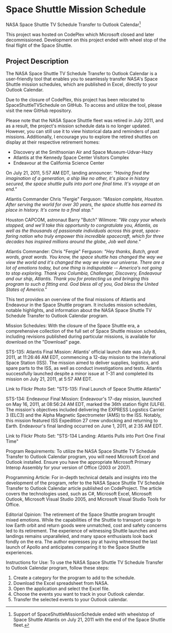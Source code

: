 # Space Shuttle Mission Schedule

[^1]: Support of SpaceShuttleMissionSchedule ended with wheelstop of Space Shuttle Atlantis on July 21, 2011 with the end of the Space Shuttle fleet.

NASA Space Shuttle TV Schedule Transfer to Outlook Calendar[^1]

This project was hosted on CodePlex which Microsoft closed and later decommissioned. Development on this
project ended with wheel stop of the final flight of the Space Shuttle.

## Project Description

The NASA Space Shuttle TV Schedule Transfer to Outlook Calendar is a user-friendly tool that enables you to seamlessly transfer NASA's Space Shuttle mission schedules, which are published in Excel, directly to your Outlook Calendar.

Due to the closure of CodePlex, this project has been relocated to SpaceShuttleTVSchedule on GitHub. To access and utilize the tool, please visit the new GitHub repository.

Please note that the NASA Space Shuttle fleet was retired in July 2011, and as a result, the project's mission schedule data is no longer updated. However, you can still use it to view historical data and reminders of past missions. Additionally, I encourage you to explore the retired shuttles on display at their respective retirement homes:

- Discovery at the Smithsonian Air and Space Museum-Udvar-Hazy
- Atlantis at the Kennedy Space Center Visitors Complex
- Endeavour at the California Science Center

On July 21, 2011, 5:57 AM EDT, landing announcer: *"Having fired the imagination of a generation, a ship like no
other, it's place in history secured, the space shuttle pulls into port one final time. It's voyage at an end."*

Atlantis Commander Chris "Fergie" Ferguson: *"Mission complete, Houston. After serving the world for over 30
years, the space shuttle has earned its place in history. It's come to a final stop."*

Houston CAPCOM, astronaut Barry "Butch" Wilmore: *"We copy your wheels stopped, and we'll take this
opportunity to congratulate you, Atlantis, as well as the thousands of passionate individuals across this great,
space-faring nation who truly empower this incredible spacecraft, which for three decades has inspired millions
around the globe, Job well done."*

Atlantis Commander: Chris "Fergie" Ferguson: *"Hey thanks, Butch, great words, great words. You know, the space
shuttle has changed the way we view the world and it's changed the way we view our universe. There are a lot of
emotions today, but one thing is indisputable -- America's not going to stop exploring. Thank you Columbia,
Challenger, Discovery, Endeavour and our ship, Atlantis. 
Thank you for protecting us and bringing this program to such a fitting end. God bless all of you, God bless the United States of America."*

This text provides an overview of the final missions of Atlantis and Endeavour in the Space Shuttle program. It includes mission schedules, notable highlights, and information about the NASA Space Shuttle TV Schedule Transfer to Outlook Calendar program.

Mission Schedules:
With the closure of the Space Shuttle era, a comprehensive collection of the full set of Space Shuttle mission schedules, including revisions published during particular missions, is available for download on the "Download" page.

STS-135: Atlantis Final Mission:
Atlantis' official launch date was July 8, 2011, at 11:26:46 AM EDT, commencing a 12-day mission to the International Space Station (ISS). The mission aimed to deliver supplies, logistics, and spare parts to the ISS, as well as conduct investigations and tests. Atlantis successfully launched despite a minor issue at T-31 and completed its mission on July 21, 2011, at 5:57 AM EDT.

Link to Flickr Photo Set: "STS-135: Final Launch of Space Shuttle Atlantis"

STS-134: Endeavour Final Mission:
Endeavour's 17-day mission, launched on May 16, 2011, at 08:56:24 AM EDT, marked the 36th station flight (ULF6). The mission's objectives included delivering the EXPRESS Logistics Carrier 3 (ELC3) and the Alpha Magnetic Spectrometer (AMS) to the ISS. Notably, this mission featured ISS Expedition 27 crew undocking and returning to Earth. Endeavour's final landing occurred on June 1, 2011, at 2:35 AM EDT.

Link to Flickr Photo Set: "STS-134 Landing: Atlantis Pulls into Port One Final Time"

Program Requirements:
To utilize the NASA Space Shuttle TV Schedule Transfer to Outlook Calendar program, you will need Microsoft Excel and Outlook installed. Ensure you have the appropriate Microsoft Primary Interop Assembly for your version of Office (2003 or 2007).

Programming Article:
For in-depth technical details and insights into the development of the program, refer to the NASA Space Shuttle TV Schedule Transfer to Outlook Calendar article published on CodeProject. The article covers the technologies used, such as C#, Microsoft Excel, Microsoft Outlook, Microsoft Visual Studio 2005, and Microsoft Visual Studio Tools for Office.

Editorial Opinion:
The retirement of the Space Shuttle program brought mixed emotions. While the capabilities of the Shuttle to transport cargo to low Earth orbit and return goods were unmatched, cost and safety concerns led to its retirement. The experience of witnessing Shuttle launches and landings remains unparalleled, and many space enthusiasts look back fondly on the era. The author expresses joy at having witnessed the last launch of Apollo and anticipates comparing it to the Space Shuttle experiences.

Instructions for Use:
To use the NASA Space Shuttle TV Schedule Transfer to Outlook Calendar program, follow these steps:

1. Create a category for the program to add to the schedule.
2. Download the Excel spreadsheet from NASA.
3. Open the application and select the Excel file.
4. Choose the events you want to track in your Outlook calendar.
5. Transfer the selected events to your Outlook calendar.
